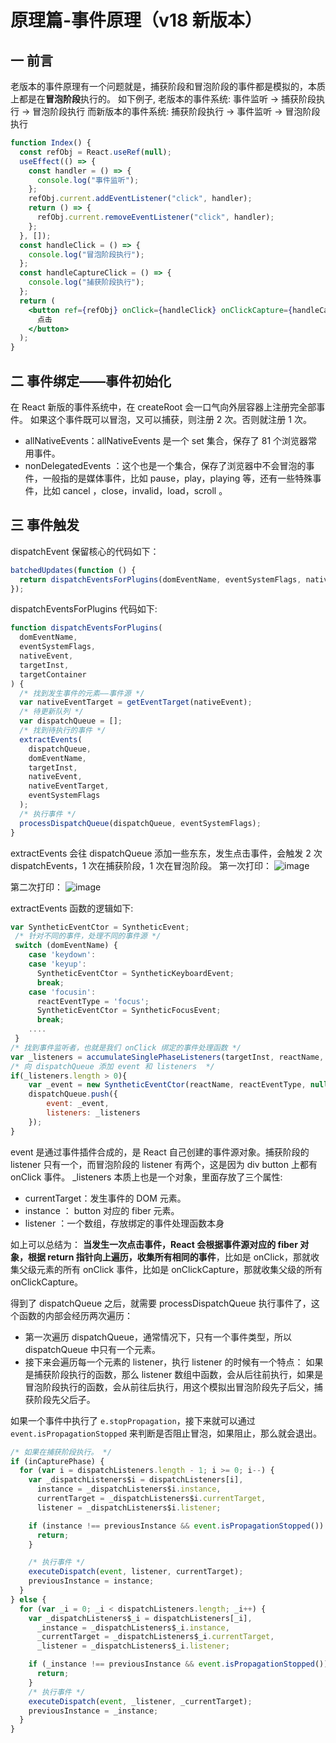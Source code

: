 # 原理篇-事件原理（v18 新版本）

## 一 前言

老版本的事件原理有一个问题就是，捕获阶段和冒泡阶段的事件都是模拟的，本质上都是在**冒泡阶段**执行的。
如下例子, 老版本的事件系统:
事件监听 -> 捕获阶段执行 -> 冒泡阶段执行
而新版本的事件系统:
捕获阶段执行 -> 事件监听 -> 冒泡阶段执行

```jsx
function Index() {
  const refObj = React.useRef(null);
  useEffect(() => {
    const handler = () => {
      console.log("事件监听");
    };
    refObj.current.addEventListener("click", handler);
    return () => {
      refObj.current.removeEventListener("click", handler);
    };
  }, []);
  const handleClick = () => {
    console.log("冒泡阶段执行");
  };
  const handleCaptureClick = () => {
    console.log("捕获阶段执行");
  };
  return (
    <button ref={refObj} onClick={handleClick} onClickCapture={handleCaptureClick}>
      点击
    </button>
  );
}
```

## 二 事件绑定——事件初始化

在 React 新版的事件系统中，在 createRoot 会一口气向外层容器上注册完全部事件。
如果这个事件既可以冒泡，又可以捕获，则注册 2 次。否则就注册 1 次。

- allNativeEvents：allNativeEvents 是一个 set 集合，保存了 81 个浏览器常用事件。
- nonDelegatedEvents ：这个也是一个集合，保存了浏览器中不会冒泡的事件，一般指的是媒体事件，比如 pause，play，playing 等，还有一些特殊事件，比如 cancel ，close，invalid，load，scroll 。

## 三 事件触发

dispatchEvent 保留核心的代码如下：

```js
batchedUpdates(function () {
  return dispatchEventsForPlugins(domEventName, eventSystemFlags, nativeEvent, ancestorInst);
});
```

dispatchEventsForPlugins 代码如下:

```js
function dispatchEventsForPlugins(
  domEventName,
  eventSystemFlags,
  nativeEvent,
  targetInst,
  targetContainer
) {
  /* 找到发生事件的元素——事件源 */
  var nativeEventTarget = getEventTarget(nativeEvent);
  /* 待更新队列 */
  var dispatchQueue = [];
  /* 找到待执行的事件 */
  extractEvents(
    dispatchQueue,
    domEventName,
    targetInst,
    nativeEvent,
    nativeEventTarget,
    eventSystemFlags
  );
  /* 执行事件 */
  processDispatchQueue(dispatchQueue, eventSystemFlags);
}
```

extractEvents 会往 dispatchQueue 添加一些东东，发生点击事件，会触发 2 次 dispatchEvents，1 次在捕获阶段，1 次在冒泡阶段。
第一次打印：
![image](https://user-images.githubusercontent.com/32337542/222115351-3fd89a1d-cdd0-48e2-9fdc-2621fb4c59ed.png)

第二次打印：
![image](https://user-images.githubusercontent.com/32337542/222115428-960c0f54-eb9c-46c1-b233-ddeceb66e69b.png)

extractEvents 函数的逻辑如下:

```js
var SyntheticEventCtor = SyntheticEvent;
 /* 针对不同的事件，处理不同的事件源 */
 switch (domEventName) {
    case 'keydown':
    case 'keyup':
      SyntheticEventCtor = SyntheticKeyboardEvent;
      break;
    case 'focusin':
      reactEventType = 'focus';
      SyntheticEventCtor = SyntheticFocusEvent;
      break;
    ....
 }
/* 找到事件监听者，也就是我们 onClick 绑定的事件处理函数 */
var _listeners = accumulateSinglePhaseListeners(targetInst, reactName, nativeEvent.type, inCapturePhase, accumulateTargetOnly);
/* 向 dispatchQueue 添加 event 和 listeners  */
if(_listeners.length > 0){
    var _event = new SyntheticEventCtor(reactName, reactEventType, null, nativeEvent, nativeEventTarget);
    dispatchQueue.push({
        event: _event,
        listeners: _listeners
    });
}
```

event 是通过事件插件合成的，是 React 自己创建的事件源对象。捕获阶段的 listener 只有一个，而冒泡阶段的 listener 有两个，这是因为 div button 上都有 onClick 事件。
\_listeners 本质上也是一个对象，里面存放了三个属性:

- currentTarget：发生事件的 DOM 元素。
- instance ： button 对应的 fiber 元素。
- listener ：一个数组，存放绑定的事件处理函数本身

如上可以总结为：
**当发生一次点击事件，React 会根据事件源对应的 fiber 对象，根据 return 指针向上遍历，收集所有相同的事件**，比如是 onClick，那就收集父级元素的所有 onClick 事件，比如是 onClickCapture，那就收集父级的所有 onClickCapture。

得到了 dispatchQueue 之后，就需要 processDispatchQueue 执行事件了，这个函数的内部会经历两次遍历：

- 第一次遍历 dispatchQueue，通常情况下，只有一个事件类型，所以 dispatchQueue 中只有一个元素。
- 接下来会遍历每一个元素的 listener，执行 listener 的时候有一个特点：
  如果是捕获阶段执行的函数，那么 listener 数组中函数，会从后往前执行，如果是冒泡阶段执行的函数，会从前往后执行，用这个模拟出冒泡阶段先子后父，捕获阶段先父后子。

如果一个事件中执行了 `e.stopPropagation`，接下来就可以通过 `event.isPropagationStopped` 来判断是否阻止冒泡，如果阻止，那么就会退出。

```js
/* 如果在捕获阶段执行。 */
if (inCapturePhase) {
  for (var i = dispatchListeners.length - 1; i >= 0; i--) {
    var _dispatchListeners$i = dispatchListeners[i],
      instance = _dispatchListeners$i.instance,
      currentTarget = _dispatchListeners$i.currentTarget,
      listener = _dispatchListeners$i.listener;

    if (instance !== previousInstance && event.isPropagationStopped()) {
      return;
    }

    /* 执行事件 */
    executeDispatch(event, listener, currentTarget);
    previousInstance = instance;
  }
} else {
  for (var _i = 0; _i < dispatchListeners.length; _i++) {
    var _dispatchListeners$_i = dispatchListeners[_i],
      _instance = _dispatchListeners$_i.instance,
      _currentTarget = _dispatchListeners$_i.currentTarget,
      _listener = _dispatchListeners$_i.listener;

    if (_instance !== previousInstance && event.isPropagationStopped()) {
      return;
    }
    /* 执行事件 */
    executeDispatch(event, _listener, _currentTarget);
    previousInstance = _instance;
  }
}
```
